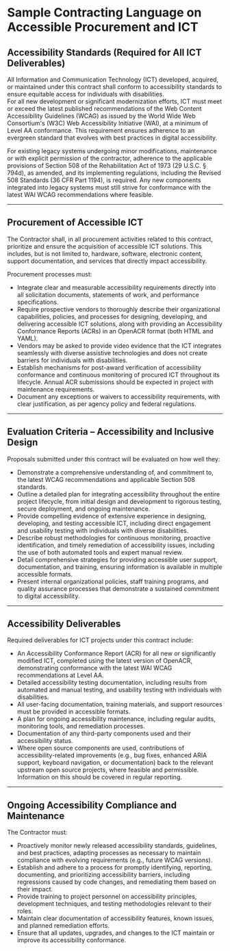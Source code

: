 # Sample Contracting Language on Accessible Procurement and ICT

## Accessibility Standards (Required for All ICT Deliverables)

All Information and Communication Technology (ICT) developed, acquired, or maintained under this contract shall conform to accessibility standards to ensure equitable access for individuals with disabilities.  
For all new development or significant modernization efforts, ICT must meet or exceed the latest published recommendations of the Web Content Accessibility Guidelines (WCAG) as issued by the World Wide Web Consortium's (W3C) Web Accessibility Initiative (WAI), at a minimum of Level AA conformance. This requirement ensures adherence to an evergreen standard that evolves with best practices in digital accessibility.

For existing legacy systems undergoing minor modifications, maintenance or with explicit permission of the contractor, adherence to the applicable provisions of Section 508 of the Rehabilitation Act of 1973 (29 U.S.C. § 794d), as amended, and its implementing regulations, including the Revised 508 Standards (36 CFR Part 1194), is required. Any new components integrated into legacy systems must still strive for conformance with the latest WAI WCAG recommendations where feasible.

---

## Procurement of Accessible ICT

The Contractor shall, in all procurement activities related to this contract, prioritize and ensure the acquisition of accessible ICT solutions. This includes, but is not limited to, hardware, software, electronic content, support documentation, and services that directly impact accessibility.

Procurement processes must:

* Integrate clear and measurable accessibility requirements directly into all solicitation documents, statements of work, and performance specifications.  
* Require prospective vendors to thoroughly describe their organizational capabilities, policies, and processes for designing, developing, and delivering accessible ICT solutions, along with providing an Accessibility Conformance Reports (ACRs) in an OpenACR format (both HTML and YAML).  
* Vendors may be asked to provide video evidence that the ICT integrates seamlessly with diverse assistive technologies and does not create barriers for individuals with disabilities.  
* Establish mechanisms for post-award verification of accessibility conformance and continuous monitoring of procured ICT throughout its lifecycle. Annual ACR submissions should be expected in project with maintenance requirements.  
* Document any exceptions or waivers to accessibility requirements, with clear justification, as per agency policy and federal regulations.

---

## Evaluation Criteria – Accessibility and Inclusive Design

Proposals submitted under this contract will be evaluated on how well they:

* Demonstrate a comprehensive understanding of, and commitment to, the latest WCAG recommendations and applicable Section 508 standards.  
* Outline a detailed plan for integrating accessibility throughout the entire project lifecycle, from initial design and development to rigorous testing, secure deployment, and ongoing maintenance.  
* Provide compelling evidence of extensive experience in designing, developing, and testing accessible ICT, including direct engagement and usability testing with individuals with diverse disabilities.  
* Describe robust methodologies for continuous monitoring, proactive identification, and timely remediation of accessibility issues, including the use of both automated tools and expert manual review.  
* Detail comprehensive strategies for providing accessible user support, documentation, and training, ensuring information is available in multiple accessible formats.  
* Present internal organizational policies, staff training programs, and quality assurance processes that demonstrate a sustained commitment to digital accessibility.

---

## Accessibility Deliverables

Required deliverables for ICT projects under this contract include:

* An Accessibility Conformance Report (ACR) for all new or significantly modified ICT, completed using the latest version of OpenACR, demonstrating conformance with the latest WAI WCAG recommendations at Level AA.  
* Detailed accessibility testing documentation, including results from automated and manual testing, and usability testing with individuals with disabilities.  
* All user-facing documentation, training materials, and support resources must be provided in accessible formats.  
* A plan for ongoing accessibility maintenance, including regular audits, monitoring tools, and remediation processes.  
* Documentation of any third-party components used and their accessibility status.  
* Where open source components are used, contributions of accessibility-related improvements (e.g., bug fixes, enhanced ARIA support, keyboard navigation, or documentation) back to the relevant upstream open source projects, where feasible and permissible. Information on this should be covered in regular reporting.

---

## Ongoing Accessibility Compliance and Maintenance

The Contractor must:

* Proactively monitor newly released accessibility standards, guidelines, and best practices, adapting processes as necessary to maintain compliance with evolving requirements (e.g., future WCAG versions).  
* Establish and adhere to a process for promptly identifying, reporting, documenting, and prioritizing accessibility barriers, including regressions caused by code changes, and remediating them based on their impact.  
* Provide training to project personnel on accessibility principles, development techniques, and testing methodologies relevant to their roles.  
* Maintain clear documentation of accessibility features, known issues, and planned remediation efforts.  
* Ensure that all updates, upgrades, and changes to the ICT maintain or improve its accessibility conformance.


